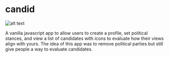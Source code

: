 # candid

![alt text](https://raw.githubusercontent.com/rgrambo/candid/master/images/candid.gif)

A vanilla javascript app to allow users to create a profile, set political stances, and view a list of candidates with icons to evaluate how their views align with yours. The idea of this app was to remove political parties but still give people a way to evaluate candidates.

